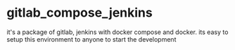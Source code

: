 # gitlab_compose_jenkins
it's a package of gitlab, jenkins with docker compose and docker. its easy to setup this environment to anyone to start the development
